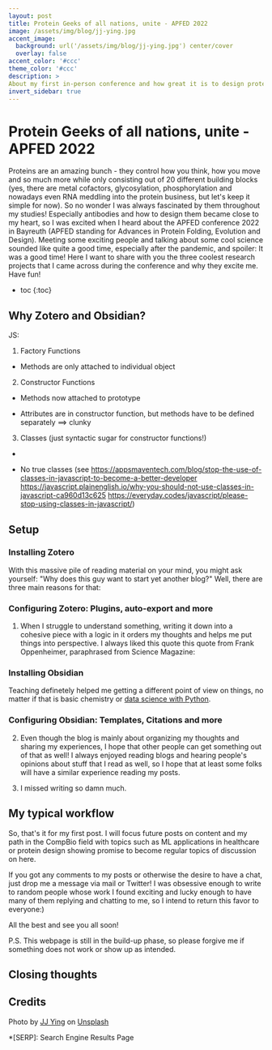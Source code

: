 ```yaml
---
layout: post
title: Protein Geeks of all nations, unite - APFED 2022
image: /assets/img/blog/jj-ying.jpg
accent_image: 
  background: url('/assets/img/blog/jj-ying.jpg') center/cover
  overlay: false
accent_color: '#ccc'
theme_color: '#ccc'
description: >
About my first in-person conference and how great it is to design proteins
invert_sidebar: true
---
```


# Protein Geeks of all nations, unite - APFED 2022
Proteins are an amazing bunch - they control how you think, how you move and so much more while only consisting out of 20 different building blocks (yes, there are metal cofactors, glycosylation, phosphorylation and nowadays even RNA meddling into the protein business, but let's keep it simple for now). So no wonder I was always fascinated by them throughout my studies! Especially antibodies and how to design them became close to my heart, so I was excited when I heard about the APFED conference 2022 in Bayreuth (APFED standing for Advances in Protein Folding, Evolution and Design). Meeting some exciting people and talking about some cool science sounded like quite a good time, especially after the pandemic, and spoiler: It was a good time! Here I want to share with you the three coolest research projects that I came across during the conference and why they excite me. Have fun!


* toc
{:toc}


## Why Zotero and Obsidian?
JS:

1) Factory Functions
- Methods are only attached to individual object

2) Constructor Functions
+ Methods now attached to prototype
- Attributes are in constructor function, but methods have to be defined separately ==> clunky

3) Classes (just syntactic sugar for constructor functions!)
+
- No true classes (see 
https://appsmaventech.com/blog/stop-the-use-of-classes-in-javascript-to-become-a-better-developer
https://javascript.plainenglish.io/why-you-should-not-use-classes-in-javascript-ca960d13c625
https://everyday.codes/javascript/please-stop-using-classes-in-javascript/)

## Setup

### Installing Zotero
With this massive pile of reading material on your mind, you might ask yourself: "Why does this guy want to start yet another blog?" Well, there are three main reasons for that:

### Configuring Zotero: Plugins, auto-export and more

1) When I struggle to understand something, writing it down into a cohesive piece with a logic in it orders my thoughts and helps me put things into perspective. I always liked this quote this quote from Frank Oppenheimer, paraphrased from Science Magazine:

### Installing Obsidian

Teaching definetely helped me getting a different point of view on things, no matter if that is basic chemistry or [data science with Python](https://github.com/kierandidi/Python_for_Biochemists).

### Configuring Obsidian: Templates, Citations and more

2) Even though the blog is mainly about organizing my thoughts and sharing my experiences, I hope that other people can get something out of that as well! I always enjoyed reading blogs and hearing people's opinions about stuff that I read as well, so I hope that at least some folks will have a similar experience reading my posts.

3) I missed writing so damn much.

## My typical workflow
So, that's it for my first post. I will focus future posts on content and my path in the CompBio field with topics such as ML applications in healthcare or protein design showing promise to become regular topics of discussion on here. 

If you got any comments to my posts or otherwise the desire to have a chat, just drop me a message via mail or Twitter! I was obsessive enough to write to random people whose work I found exciting and lucky enough to have many of them replying and chatting to me, so I intend to return this favor to everyone:) 

All the best and see you all soon!

P.S. This webpage is still in the build-up phase, so please forgive me if something does not work or show up as intended.


## Closing thoughts

## Credits

<span>Photo by <a href="https://unsplash.com/@jjying?utm_source=unsplash&amp;utm_medium=referral&amp;utm_content=creditCopyText">JJ Ying</a> on <a href="https://unsplash.com/?utm_source=unsplash&amp;utm_medium=referral&amp;utm_content=creditCopyText">Unsplash</a></span>

*[SERP]: Search Engine Results Page
